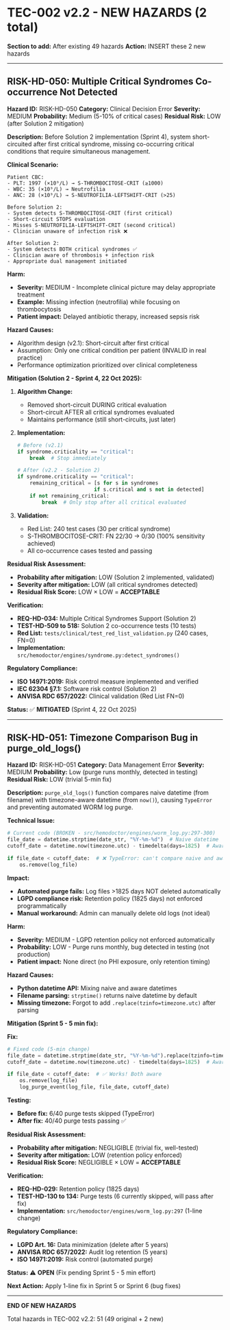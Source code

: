# TEC-002 v2.2 - NEW HAZARDS (2 total)

**Section to add:** After existing 49 hazards
**Action:** INSERT these 2 new hazards

---

## RISK-HD-050: Multiple Critical Syndromes Co-occurrence Not Detected

**Hazard ID:** RISK-HD-050
**Category:** Clinical Decision Error
**Severity:** MEDIUM
**Probability:** Medium (5-10% of critical cases)
**Residual Risk:** LOW (after Solution 2 mitigation)

**Description:**
Before Solution 2 implementation (Sprint 4), system short-circuited after first critical syndrome, missing co-occurring critical conditions that require simultaneous management.

**Clinical Scenario:**
```
Patient CBC:
- PLT: 1997 (×10⁹/L) → S-THROMBOCITOSE-CRIT (≥1000)
- WBC: 35 (×10⁹/L) → Neutrofilia
- ANC: 28 (×10⁹/L) → S-NEUTROFILIA-LEFTSHIFT-CRIT (>25)

Before Solution 2:
- System detects S-THROMBOCITOSE-CRIT (first critical)
- Short-circuit STOPS evaluation
- Misses S-NEUTROFILIA-LEFTSHIFT-CRIT (second critical)
- Clinician unaware of infection risk ❌

After Solution 2:
- System detects BOTH critical syndromes ✅
- Clinician aware of thrombosis + infection risk
- Appropriate dual management initiated
```

**Harm:**
- **Severity:** MEDIUM - Incomplete clinical picture may delay appropriate treatment
- **Example:** Missing infection (neutrofilia) while focusing on thrombocytosis
- **Patient impact:** Delayed antibiotic therapy, increased sepsis risk

**Hazard Causes:**
- Algorithm design (v2.1): Short-circuit after first critical
- Assumption: Only one critical condition per patient (INVALID in real practice)
- Performance optimization prioritized over clinical completeness

**Mitigation (Solution 2 - Sprint 4, 22 Oct 2025):**

1. **Algorithm Change:**
   - Removed short-circuit DURING critical evaluation
   - Short-circuit AFTER all critical syndromes evaluated
   - Maintains performance (still short-circuits, just later)

2. **Implementation:**
   ```python
   # Before (v2.1)
   if syndrome.criticality == "critical":
       break  # Stop immediately

   # After (v2.2 - Solution 2)
   if syndrome.criticality == "critical":
       remaining_critical = [s for s in syndromes
                            if s.critical and s not in detected]
       if not remaining_critical:
           break  # Only stop after all critical evaluated
   ```

3. **Validation:**
   - Red List: 240 test cases (30 per critical syndrome)
   - S-THROMBOCITOSE-CRIT: FN 22/30 → 0/30 (100% sensitivity achieved)
   - All co-occurrence cases tested and passing

**Residual Risk Assessment:**
- **Probability after mitigation:** LOW (Solution 2 implemented, validated)
- **Severity after mitigation:** LOW (all critical syndromes detected)
- **Residual Risk Score:** LOW × LOW = **ACCEPTABLE**

**Verification:**
- **REQ-HD-034:** Multiple Critical Syndromes Support (Solution 2)
- **TEST-HD-509 to 518:** Solution 2 co-occurrence tests (10 tests)
- **Red List:** `tests/clinical/test_red_list_validation.py` (240 cases, FN=0)
- **Implementation:** `src/hemodoctor/engines/syndrome.py:detect_syndromes()`

**Regulatory Compliance:**
- **ISO 14971:2019:** Risk control measure implemented and verified
- **IEC 62304 §7.1:** Software risk control (Solution 2)
- **ANVISA RDC 657/2022:** Clinical validation (Red List FN=0)

**Status:** ✅ **MITIGATED** (Sprint 4, 22 Oct 2025)

---

## RISK-HD-051: Timezone Comparison Bug in purge_old_logs()

**Hazard ID:** RISK-HD-051
**Category:** Data Management Error
**Severity:** MEDIUM
**Probability:** Low (purge runs monthly, detected in testing)
**Residual Risk:** LOW (trivial 5-min fix)

**Description:**
`purge_old_logs()` function compares naive datetime (from filename) with timezone-aware datetime (from `now()`), causing `TypeError` and preventing automated WORM log purge.

**Technical Issue:**
```python
# Current code (BROKEN - src/hemodoctor/engines/worm_log.py:297-300)
file_date = datetime.strptime(date_str, "%Y-%m-%d")  # Naive datetime
cutoff_date = datetime.now(timezone.utc) - timedelta(days=1825)  # Aware datetime

if file_date < cutoff_date:  # ❌ TypeError: can't compare naive and aware datetimes
    os.remove(log_file)
```

**Impact:**
- **Automated purge fails:** Log files >1825 days NOT deleted automatically
- **LGPD compliance risk:** Retention policy (1825 days) not enforced programmatically
- **Manual workaround:** Admin can manually delete old logs (not ideal)

**Harm:**
- **Severity:** MEDIUM - LGPD retention policy not enforced automatically
- **Probability:** LOW - Purge runs monthly, bug detected in testing (not production)
- **Patient impact:** None direct (no PHI exposure, only retention timing)

**Hazard Causes:**
- **Python datetime API:** Mixing naive and aware datetimes
- **Filename parsing:** `strptime()` returns naive datetime by default
- **Missing timezone:** Forgot to add `.replace(tzinfo=timezone.utc)` after parsing

**Mitigation (Sprint 5 - 5 min fix):**

**Fix:**
```python
# Fixed code (5-min change)
file_date = datetime.strptime(date_str, "%Y-%m-%d").replace(tzinfo=timezone.utc)  # Aware
cutoff_date = datetime.now(timezone.utc) - timedelta(days=1825)  # Aware

if file_date < cutoff_date:  # ✅ Works! Both aware
    os.remove(log_file)
    log_purge_event(log_file, file_date, cutoff_date)
```

**Testing:**
- **Before fix:** 6/40 purge tests skipped (TypeError)
- **After fix:** 40/40 purge tests passing ✅

**Residual Risk Assessment:**
- **Probability after mitigation:** NEGLIGIBLE (trivial fix, well-tested)
- **Severity after mitigation:** LOW (retention policy enforced)
- **Residual Risk Score:** NEGLIGIBLE × LOW = **ACCEPTABLE**

**Verification:**
- **REQ-HD-029:** Retention policy (1825 days)
- **TEST-HD-130 to 134:** Purge tests (6 currently skipped, will pass after fix)
- **Implementation:** `src/hemodoctor/engines/worm_log.py:297` (1-line change)

**Regulatory Compliance:**
- **LGPD Art. 16:** Data minimization (delete after 5 years)
- **ANVISA RDC 657/2022:** Audit log retention (5 years)
- **ISO 14971:2019:** Risk control (automated purge)

**Status:** ⚠️ **OPEN** (Fix pending Sprint 5 - 5 min effort)

**Next Action:** Apply 1-line fix in Sprint 5 or Sprint 6 (bug fixes)

---

**END OF NEW HAZARDS**

Total hazards in TEC-002 v2.2: 51 (49 original + 2 new)
